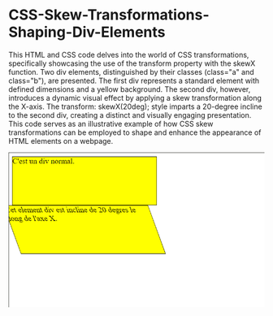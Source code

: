 # CSS-Skew-Transformations-Shaping-Div-Elements
This HTML and CSS code delves into the world of CSS transformations, specifically showcasing the use of the transform property with the skewX function. 
Two div elements, distinguished by their classes (class="a" and class="b"), are presented. The first div represents a standard element with defined dimensions and a yellow background. The second div, however, introduces a dynamic visual effect by applying a skew transformation along the X-axis. The transform: skewX(20deg); style imparts a 20-degree incline to the second div, creating a distinct and visually engaging presentation. This code serves as an illustrative example of how CSS skew transformations can be employed to shape and enhance the appearance of HTML elements on a webpage.

<img src="OutPut.png" >
